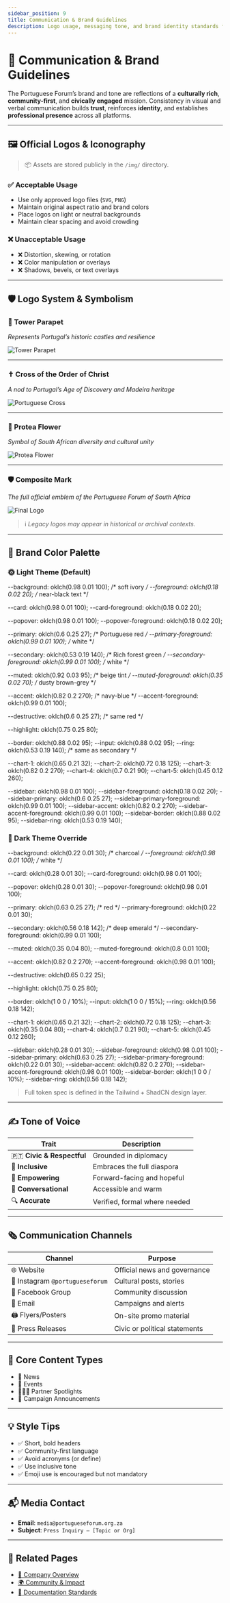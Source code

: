 ```yaml
---
sidebar_position: 9
title: Communication & Brand Guidelines
description: Logo usage, messaging tone, and brand identity standards for the Portuguese Forum of South Africa
---
```


# 📣 Communication & Brand Guidelines

The Portuguese Forum’s brand and tone are reflections of a **culturally rich**, **community-first**, and **civically engaged** mission. Consistency in visual and verbal communication builds **trust**, reinforces **identity**, and establishes **professional presence** across all platforms.

---

## 🖼️ Official Logos & Iconography

> 📦 Assets are stored publicly in the `/img/` directory.

### ✅ Acceptable Usage

- Use only approved logo files (`SVG`, `PNG`)
- Maintain original aspect ratio and brand colors
- Place logos on light or neutral backgrounds
- Maintain clear spacing and avoid crowding

### ❌ Unacceptable Usage

- ❌ Distortion, skewing, or rotation
- ❌ Color manipulation or overlays
- ❌ Shadows, bevels, or text overlays

---

## 🛡 Logo System & Symbolism

### 🕍 Tower Parapet  
*Represents Portugal’s historic castles and resilience*

![Tower Parapet](/img/pf-logo-tower-parapet.svg)

---

### ✝️ Cross of the Order of Christ  
*A nod to Portugal’s Age of Discovery and Madeira heritage*

![Portuguese Cross](/img/pf-logo-portuguese-cross.svg)

---

### 🌸 Protea Flower  
*Symbol of South African diversity and cultural unity*

![Protea Flower](/img/pf-logo-protea-flower.svg)

---

### 🛡 Composite Mark  
*The full official emblem of the Portuguese Forum of South Africa*

![Final Logo](/img/pf-logo-light.svg)

> ℹ️ *Legacy logos may appear in historical or archival contexts.*

---

## 🎨 Brand Color Palette

### 🌞 Light Theme (Default)

  --background: oklch(0.98 0.01 100); /* soft ivory */
  --foreground: oklch(0.18 0.02 20); /* near-black text */

  --card: oklch(0.98 0.01 100);
  --card-foreground: oklch(0.18 0.02 20);

  --popover: oklch(0.98 0.01 100);
  --popover-foreground: oklch(0.18 0.02 20);

  --primary: oklch(0.6 0.25 27); /* Portuguese red */
  --primary-foreground: oklch(0.99 0.01 100); /* white */

  --secondary: oklch(0.53 0.19 140); /* Rich forest green */
  --secondary-foreground: oklch(0.99 0.01 100); /* white */

  --muted: oklch(0.92 0.03 95); /* beige tint */
  --muted-foreground: oklch(0.35 0.02 70); /* dusty brown-grey */

  --accent: oklch(0.82 0.2 270); /* navy-blue */
  --accent-foreground: oklch(0.99 0.01 100);

  --destructive: oklch(0.6 0.25 27); /* same red */

  --highlight: oklch(0.75 0.25 80);

  --border: oklch(0.88 0.02 95);
  --input: oklch(0.88 0.02 95);
  --ring: oklch(0.53 0.19 140); /* same as secondary */

  --chart-1: oklch(0.65 0.21 32);
  --chart-2: oklch(0.72 0.18 125);
  --chart-3: oklch(0.82 0.2 270);
  --chart-4: oklch(0.7 0.21 90);
  --chart-5: oklch(0.45 0.12 260);

  --sidebar: oklch(0.98 0.01 100);
  --sidebar-foreground: oklch(0.18 0.02 20);
  --sidebar-primary: oklch(0.6 0.25 27);
  --sidebar-primary-foreground: oklch(0.99 0.01 100);
  --sidebar-accent: oklch(0.82 0.2 270);
  --sidebar-accent-foreground: oklch(0.99 0.01 100);
  --sidebar-border: oklch(0.88 0.02 95);
  --sidebar-ring: oklch(0.53 0.19 140);

### 🌙 Dark Theme Override

  --background: oklch(0.22 0.01 30); /* charcoal */
  --foreground: oklch(0.98 0.01 100); /* white */

  --card: oklch(0.28 0.01 30);
  --card-foreground: oklch(0.98 0.01 100);

  --popover: oklch(0.28 0.01 30);
  --popover-foreground: oklch(0.98 0.01 100);

  --primary: oklch(0.63 0.25 27); /* red */
  --primary-foreground: oklch(0.22 0.01 30);

  --secondary: oklch(0.56 0.18 142); /* deep emerald */
  --secondary-foreground: oklch(0.99 0.01 100);

  --muted: oklch(0.35 0.04 80);
  --muted-foreground: oklch(0.8 0.01 100);

  --accent: oklch(0.82 0.2 270);
  --accent-foreground: oklch(0.98 0.01 100);

  --destructive: oklch(0.65 0.22 25);

  --highlight: oklch(0.75 0.25 80);

  --border: oklch(1 0 0 / 10%);
  --input: oklch(1 0 0 / 15%);
  --ring: oklch(0.56 0.18 142);

  --chart-1: oklch(0.65 0.21 32);
  --chart-2: oklch(0.72 0.18 125);
  --chart-3: oklch(0.35 0.04 80);
  --chart-4: oklch(0.7 0.21 90);
  --chart-5: oklch(0.45 0.12 260);

  --sidebar: oklch(0.28 0.01 30);
  --sidebar-foreground: oklch(0.98 0.01 100);
  --sidebar-primary: oklch(0.63 0.25 27);
  --sidebar-primary-foreground: oklch(0.22 0.01 30);
  --sidebar-accent: oklch(0.82 0.2 270);
  --sidebar-accent-foreground: oklch(0.98 0.01 100);
  --sidebar-border: oklch(1 0 0 / 10%);
  --sidebar-ring: oklch(0.56 0.18 142);

> Full token spec is defined in the Tailwind + ShadCN design layer.

---

## ✍️ Tone of Voice

| Trait | Description |
|-------|-------------|
| 🇵🇹 **Civic & Respectful** | Grounded in diplomacy |
| 🧩 **Inclusive** | Embraces the full diaspora |
| 🌟 **Empowering** | Forward-facing and hopeful |
| 💬 **Conversational** | Accessible and warm |
| 🔍 **Accurate** | Verified, formal where needed |

---

## 🗞️ Communication Channels

| Channel | Purpose |
|---------|---------|
| 🌐 Website | Official news and governance |
| 📸 Instagram `@portugueseforum` | Cultural posts, stories |
| 📘 Facebook Group | Community discussion |
| 📨 Email | Campaigns and alerts |
| 🖨 Flyers/Posters | On-site promo material |
| 📣 Press Releases | Civic or political statements |

---

## 📝 Core Content Types

- 📰 News
- 📅 Events
- 🧑‍🤝‍🧑 Partner Spotlights
- 📢 Campaign Announcements

---

## 💡 Style Tips

- ✅ Short, bold headers
- ✅ Community-first language
- ✅ Avoid acronyms (or define)
- ✅ Use inclusive tone
- ✅ Emoji use is encouraged but not mandatory

---

## 📬 Media Contact

- **Email**: `media@portugueseforum.org.za`
- **Subject**: `Press Inquiry – [Topic or Org]`

---

## 🔗 Related Pages

- [🏢 Company Overview](./company-overview.md)  
- [🌍 Community & Impact](./community.md)  
- [📘 Documentation Standards](./docs-standards.md)
